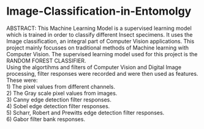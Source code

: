 # Image-Classification-in-Entomolgy

ABSTRACT:
      This Machine Learning Model is a supervised learning model which is trained in order to classify different Insect specimens. It uses the Image classification, an integral part of Computer Vision applications. This project mainly focusses on traditional methods of Machine learning with Computer Vision. The supervised learning model used for this project is the RANDOM FOREST CLASSIFIER. <br> Using the algortihms and filters of Computer Vision and Digital Image processing, filter responses were recorded and were then used as features. 
<br>
These were:<br>
      1) The pixel values from different channels.
      <br>
      2) The Gray scale pixel values from images.<br>
      3) Canny edge detection filter responses.<br>
      4) Sobel edge detection filter responses.<br>
      5) Scharr, Robert and Prewitts edge detection filter responses.<br>
      6) Gabor filter bank responses.<br>
 <br>
 
 

